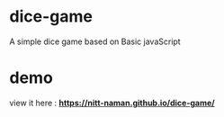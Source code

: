 # dice-game
A simple dice game based on Basic javaScript

# demo
view it here : __https://nitt-naman.github.io/dice-game/__
